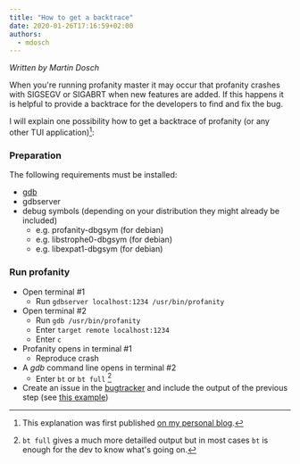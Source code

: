 ```yaml
---    
title: "How to get a backtrace"    
date: 2020-01-26T17:16:59+02:00    
authors:    
  - mdosch
---    
```


*Written by Martin Dosch*
    
When you're running profanity master it may occur that profanity crashes
with SIGSEGV or SIGABRT when new features are added. If this happens it
is helpful to provide a backtrace for the developers to find and fix the
bug.

I will explain one possibility how to get a backtrace of profanity
(or any other TUI application)[^1]:
<!--more-->

### Preparation

The following requirements must be installed:

* [gdb][10]
* gdbserver
* debug symbols (depending on your distribution they might already be included)
	* e.g. profanity-dbgsym (for debian)
	* e.g. libstrophe0-dbgsym (for debian)
	* e.g. libexpat1-dbgsym (for debian)


### Run profanity

* Open terminal #1
	* Run `gdbserver localhost:1234 /usr/bin/profanity`
* Open terminal #2
	* Run `gdb /usr/bin/profanity`
	* Enter `target remote localhost:1234`
	* Enter `c`
* Profanity opens in terminal #1
	* Reproduce crash
* A *gdb* command line opens in terminal #2
	* Enter `bt` or `bt full` [^2]
* Create an issue in the [bugtracker][20] and include the output of the previous step (see [this example][30])

[^1]: This explanation was first published [on my personal blog][40]. 
[^2]: `bt full` gives a much more detailled output but in most cases `bt` is enough for the dev to know what's going on.

[10]:https://www.gnu.org/software/gdb/
[20]:https://github.com/profanity-im/profanity/issues
[30]:https://github.com/profanity-im/profanity/issues/1159
[40]:https://blog.mdosch.de/2019/09/20/how-to-debug-a-tui-application/
